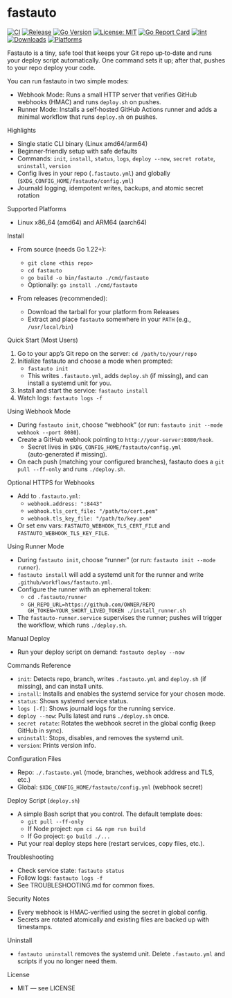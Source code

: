 fastauto
=========

<div align="left">

[![CI](https://github.com/gigahidjrikaaa/fastauto/actions/workflows/ci.yml/badge.svg)](https://github.com/gigahidjrikaaa/fastauto/actions/workflows/ci.yml)
[![Release](https://img.shields.io/github/v/release/gigahidjrikaaa/fastauto?display_name=tag&sort=semver)](https://github.com/gigahidjrikaaa/fastauto/releases)
[![Go Version](https://img.shields.io/github/go-mod/go-version/gigahidjrikaaa/fastauto)](go.mod)
[![License: MIT](https://img.shields.io/badge/License-MIT-yellow.svg)](LICENSE)
[![Go Report Card](https://goreportcard.com/badge/github.com/gigahidjrikaaa/fastauto)](https://goreportcard.com/report/github.com/gigahidjrikaaa/fastauto)
[![lint](https://img.shields.io/badge/lint-golangci--lint-blue)](https://golangci-lint.run)
[![Downloads](https://img.shields.io/github/downloads/gigahidjrikaaa/fastauto/total.svg)](https://github.com/gigahidjrikaaa/fastauto/releases)
[![Platforms](https://img.shields.io/badge/platform-linux%20amd64%20%7C%20arm64-2ea44f)](#)

</div>

Fastauto is a tiny, safe tool that keeps your Git repo up‑to‑date and runs your deploy script automatically. One command sets it up; after that, pushes to your repo deploy your code.

You can run fastauto in two simple modes:
- Webhook Mode: Runs a small HTTP server that verifies GitHub webhooks (HMAC) and runs `deploy.sh` on pushes.
- Runner Mode: Installs a self‑hosted GitHub Actions runner and adds a minimal workflow that runs `deploy.sh` on pushes.

Highlights
- Single static CLI binary (Linux amd64/arm64)
- Beginner‑friendly setup with safe defaults
- Commands: `init`, `install`, `status`, `logs`, `deploy --now`, `secret rotate`, `uninstall`, `version`
- Config lives in your repo (`.fastauto.yml`) and globally (`$XDG_CONFIG_HOME/fastauto/config.yml`)
- Journald logging, idempotent writes, backups, and atomic secret rotation

Supported Platforms
- Linux x86_64 (amd64) and ARM64 (aarch64)

Install
- From source (needs Go 1.22+):
  - `git clone <this repo>`
  - `cd fastauto`
  - `go build -o bin/fastauto ./cmd/fastauto`
  - Optionally: `go install ./cmd/fastauto`

- From releases (recommended):
  - Download the tarball for your platform from Releases
  - Extract and place `fastauto` somewhere in your `PATH` (e.g., `/usr/local/bin`)

Quick Start (Most Users)
1) Go to your app’s Git repo on the server: `cd /path/to/your/repo`
2) Initialize fastauto and choose a mode when prompted:
   - `fastauto init`
   - This writes `.fastauto.yml`, adds `deploy.sh` (if missing), and can install a systemd unit for you.
3) Install and start the service: `fastauto install`
4) Watch logs: `fastauto logs -f`

Using Webhook Mode
- During `fastauto init`, choose “webhook” (or run: `fastauto init --mode webhook --port 8080`).
- Create a GitHub webhook pointing to `http://your-server:8080/hook`.
  - Secret lives in `$XDG_CONFIG_HOME/fastauto/config.yml` (auto‑generated if missing).
- On each push (matching your configured branches), fastauto does a `git pull --ff-only` and runs `./deploy.sh`.

Optional HTTPS for Webhooks
- Add to `.fastauto.yml`:
  - `webhook.address: ":8443"`
  - `webhook.tls_cert_file: "/path/to/cert.pem"`
  - `webhook.tls_key_file: "/path/to/key.pem"`
- Or set env vars: `FASTAUTO_WEBHOOK_TLS_CERT_FILE` and `FASTAUTO_WEBHOOK_TLS_KEY_FILE`.

Using Runner Mode
- During `fastauto init`, choose “runner” (or run: `fastauto init --mode runner`).
- `fastauto install` will add a systemd unit for the runner and write `.github/workflows/fastauto.yml`.
- Configure the runner with an ephemeral token:
  - `cd .fastauto/runner`
  - `GH_REPO_URL=https://github.com/OWNER/REPO GH_TOKEN=YOUR_SHORT_LIVED_TOKEN ./install_runner.sh`
- The `fastauto-runner.service` supervises the runner; pushes will trigger the workflow, which runs `./deploy.sh`.

Manual Deploy
- Run your deploy script on demand: `fastauto deploy --now`

Commands Reference
- `init`: Detects repo, branch, writes `.fastauto.yml` and `deploy.sh` (if missing), and can install units.
- `install`: Installs and enables the systemd service for your chosen mode.
- `status`: Shows systemd service status.
- `logs [-f]`: Shows journald logs for the running service.
- `deploy --now`: Pulls latest and runs `./deploy.sh` once.
- `secret rotate`: Rotates the webhook secret in the global config (keep GitHub in sync).
- `uninstall`: Stops, disables, and removes the systemd unit.
- `version`: Prints version info.

Configuration Files
- Repo: `./.fastauto.yml` (mode, branches, webhook address and TLS, etc.)
- Global: `$XDG_CONFIG_HOME/fastauto/config.yml` (webhook secret)

Deploy Script (`deploy.sh`)
- A simple Bash script that you control. The default template does:
  - `git pull --ff-only`
  - If Node project: `npm ci && npm run build`
  - If Go project: `go build ./...`
- Put your real deploy steps here (restart services, copy files, etc.).

Troubleshooting
- Check service state: `fastauto status`
- Follow logs: `fastauto logs -f`
- See TROUBLESHOOTING.md for common fixes.

Security Notes
- Every webhook is HMAC‑verified using the secret in global config.
- Secrets are rotated atomically and existing files are backed up with timestamps.

Uninstall
- `fastauto uninstall` removes the systemd unit. Delete `.fastauto.yml` and scripts if you no longer need them.

License
- MIT — see LICENSE
